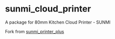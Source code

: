 # sunmi_cloud_printer

A package for 80mm Kitchen Cloud Printer - SUNMI





Fork from [sunmi_printer_plus](https://github.com/brasizza/sunmi_printer)
